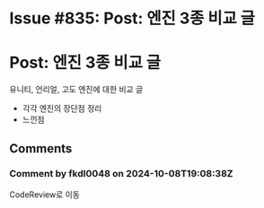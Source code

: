# Issue #835: Post: 엔진 3종 비교 글

# Post: 엔진 3종 비교 글

유니티, 언리얼, 고도 엔진에 대한 비교 글

- 각각 엔진의 장단점 정리
- 느낀점

## Comments

### Comment by fkdl0048 on 2024-10-08T19:08:38Z

CodeReview로 이동

